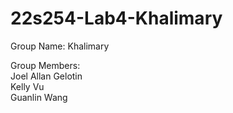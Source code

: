 # 22s254-Lab4-Khalimary

Group Name: Khalimary

Group Members:\
Joel Allan Gelotin\
Kelly Vu\
Guanlin Wang

